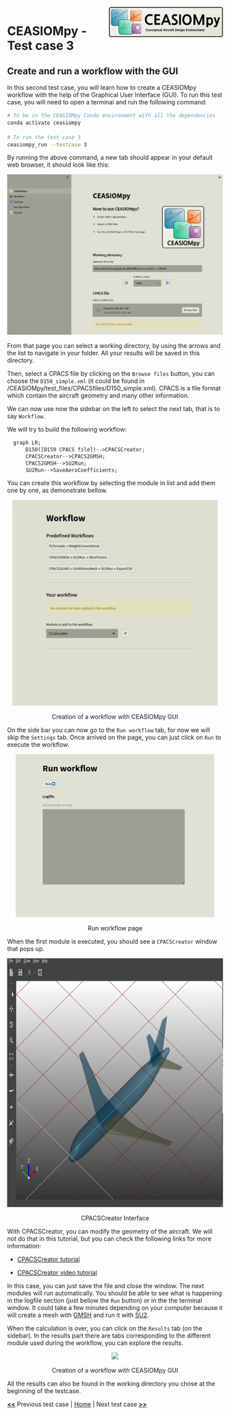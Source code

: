 <img align="right" height="70" src="../../documents/logos/CEASIOMpy_banner_main.png">

# CEASIOMpy - Test case 3

## Create and run a workflow with the GUI

In this second test case, you will learn how to create a CEASIOMpy workflow with the help of the Graphical User Interface (GUI).
To run this test case, you will need to open a terminal and run the following command:

```bash
# To be in the CEASIOMpy Conda environment with all the dependencies
conda activate ceasiompy

# To run the test case 3
ceasiompy_run --testcase 3
```

By running the above command, a new tab should appear in your default web browser, it should look like this:

![CEASIOMpy GUI](./testcase3_gui_main-page.png)

From that page you can select a working directory, by using the arrows and the list to navigate in your folder. All your results will be saved in this directory.

Then, select a CPACS file by clicking on the `Browse files` button, you can choose the `D150_simple.xml` (it could be found in /CEASIOMpy/test_files/CPACSfiles/D150_simple.xml). CPACS is a file format which contain the aircraft geometry and many other information.

We can now use now the sidebar on the left to select the next tab, that is to say `Workflow`.

We will try to build the following workflow:

```mermaid
  graph LR;
      D150([D150 CPACS file])-->CPACSCreator;
      CPACSCreator-->CPACS2GMSH;
      CPACS2GMSH-->SU2Run;
      SU2Run-->SaveAeroCoefficients;
```

You can create this workflow by selecting the module in list and add them one by one, as demonstrate bellow.

<p align="center">
<img height="480" src="testcase3_workflow_creation.gif">
</p>
<p align="center">
Creation of a workflow with CEASIOMpy GUI
</p>

On the side bar you can now go to the `Run workflow` tab, for now we will skip the `Settings` tab.
Once arrived on the page, you can just click on `Run` to execute the workflow.

<p align="center">
<img height="380" src="testcase3_run_workflow.png">
</p>
<p align="center">
Run workflow page
</p>

When the first module is executed, you should see a `CPACSCreator` window that pops up.

<p align="center">
<img height="580" src="testcase3_cpacscreator.png">
</p>
<p align="center">
CPACSCreator Interface
</p>

With CPACSCreator, you can modify the geometry of the aircraft. We will not do that in this tutorial, but you can check the following links for more information:

* [CPACSCreator tutorial](https://dlr-sc.github.io/tigl/doc/cpacscreator-0.1/tuto.html#tuto_create_from_scratch)

* [CPACSCreator video tutorial](https://www.youtube.com/watch?v=M5ryc7HT3uA)

In this case, you can just save the file and close the window. The next modules will run automatically. You should be able to see what is happening in the logfile section (just bellow the `Run` button) or in the the terminal window. It could take a few minutes depending on your computer because it will create a mesh with [GMSH](https://gmsh.info/) and run it with [SU2](https://su2code.github.io/).

When the calculation is over, you can click on the `Results` tab (on the sidebar). In the results part there are tabs corresponding to the different module used during the workflow, you can explore the results.

<p align="center">
<img height="480" src="testcase3_results.gif">
</p>
<p align="center">
Creation of a workflow with CEASIOMpy GUI
</p>

All the results can also be found in the working directory you chose at the beginning of the testcase.

[**<<**](../test_case_1/README.md) Previous test case | [Home](../../README.md#test-cases) | Next test case [**>>**](../test_case_3/README.md)

